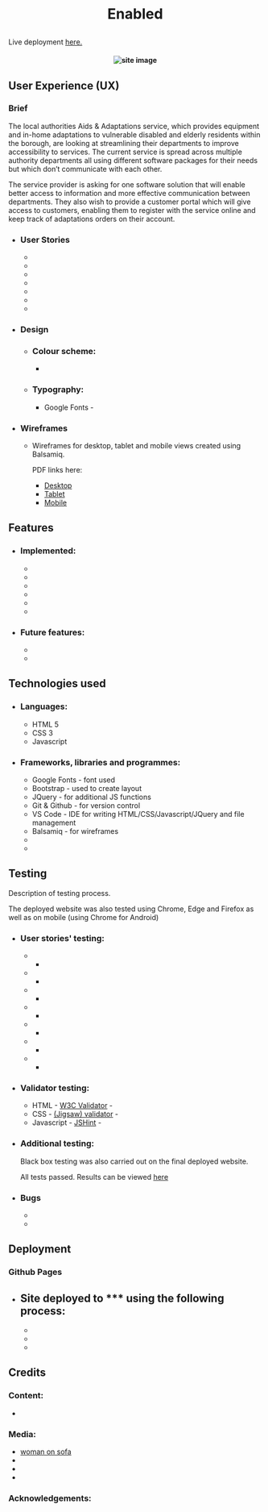 <h1 align="center">Enabled</h1>
<h2 align="center"></h2>

Live deployment [here.]()

<h4 align="center"><img src="" alt="site image"></h4>

## User Experience (UX) 

### Brief

The local authorities Aids & Adaptations service, which provides equipment and in-home adaptations to vulnerable disabled and elderly residents within the borough, are looking at streamlining their departments to improve accessibility to services. The current service is spread across multiple authority departments all using different software packages for their needs but which don’t communicate with each other. 

The service provider is asking for one software solution that will enable better access to information and more effective communication between departments. They also wish to provide a customer portal which will give access to customers, enabling them to register with the service online and keep track of adaptations orders on their account. 
- ### User Stories
    - 
    - 
    - 
    - 
    - 
    - 
    - 

- ### Design
    - ### Colour scheme:
        - 
    - ### Typography:
        - Google Fonts - []()

- ### Wireframes

    - Wireframes for desktop, tablet and mobile views created using Balsamiq.

        PDF links here:
        - [Desktop]()
        - [Tablet]()
        - [Mobile]()

## Features

- ### Implemented:
    - 
    - 
    - 
    - 
    - 
    - 

- ### Future features:
    - 
    - 

## Technologies used

- ### Languages:
    - HTML 5
    - CSS 3
    - Javascript

- ### Frameworks, libraries and programmes:
    - Google Fonts - font used []()
    - Bootstrap - used to create layout
    - JQuery - for additional JS functions
    - Git & Github - for version control
    - VS Code - IDE for writing HTML/CSS/Javascript/JQuery and file management
    - Balsamiq - for wireframes
    - 
    - 
    
## Testing

Description of testing process.

The deployed website was also tested using Chrome, Edge and Firefox as well as on mobile (using Chrome for Android)

- ### User stories' testing:
    - 
        - 
    - 
        - 
    - 
        - 
    - 
        - 
    - 
        - 
    - 
        - 
    - 
        - 

- ### Validator testing:
    - HTML - [W3C Validator]() - 
    - CSS - [(Jigsaw) validator]() - 
    - Javascript - [JSHint]() - 
- ### Additional testing:
    Black box testing was also carried out on the final deployed website.
    
    All tests passed. Results can be viewed [here]()

- ### Bugs
    - 
    - 

## Deployment
### Github Pages
- Site deployed to *** using the following process:
    - 
    - 
    - 
    - 


## Credits

### Content:
-  
 
### Media:
- [woman on sofa](https://www.pexels.com/photo/woman-sitting-on-the-couch-near-green-plants-4057867/)
- 
- 
- 


### Acknowledgements:


